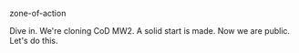 zone-of-action

Dive in. We're cloning CoD MW2. A solid start is made. Now we are public. Let's do this.
